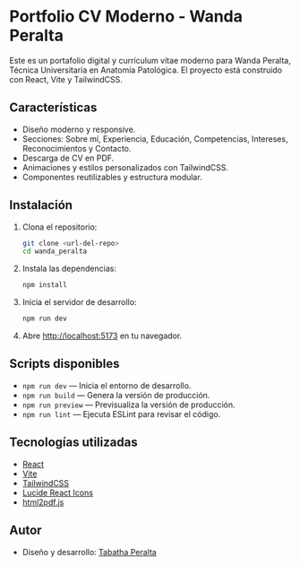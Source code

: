 # Portfolio CV Moderno - Wanda Peralta

Este es un portafolio digital y currículum vitae moderno para Wanda Peralta, Técnica Universitaria en Anatomía Patológica. El proyecto está construido con React, Vite y TailwindCSS.

## Características

- Diseño moderno y responsive.
- Secciones: Sobre mí, Experiencia, Educación, Competencias, Intereses, Reconocimientos y Contacto.
- Descarga de CV en PDF.
- Animaciones y estilos personalizados con TailwindCSS.
- Componentes reutilizables y estructura modular.

## Instalación

1. Clona el repositorio:

   ```sh
   git clone <url-del-repo>
   cd wanda_peralta
   ```

2. Instala las dependencias:

   ```sh
   npm install
   ```

3. Inicia el servidor de desarrollo:

   ```sh
   npm run dev
   ```

4. Abre [http://localhost:5173](http://localhost:5173) en tu navegador.

## Scripts disponibles

- `npm run dev` — Inicia el entorno de desarrollo.
- `npm run build` — Genera la versión de producción.
- `npm run preview` — Previsualiza la versión de producción.
- `npm run lint` — Ejecuta ESLint para revisar el código.

## Tecnologías utilizadas

- [React](https://react.dev/)
- [Vite](https://vitejs.dev/)
- [TailwindCSS](https://tailwindcss.com/)
- [Lucide React Icons](https://lucide.dev/)
- [html2pdf.js](https://github.com/eKoopmans/html2pdf.js)

## Autor

- Diseño y desarrollo: [Tabatha Peralta](https://www.linkedin.com/in/tabatha-peralta/)
